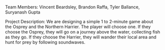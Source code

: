 Team Members: Vincent Beardsley, Brandon Raffa, Tyler Ballance, Suryanash Gupta

Project Description:
We are designing a simple 1 to 2-minute game about the Osprey and the Northern Harrier.
The player will choose one.
If they choose the Osprey, they will go on a journey above the water, collecting fish as they go.
If they choose the Harrier, they will wander their local area and hunt for prey by following soundwaves.